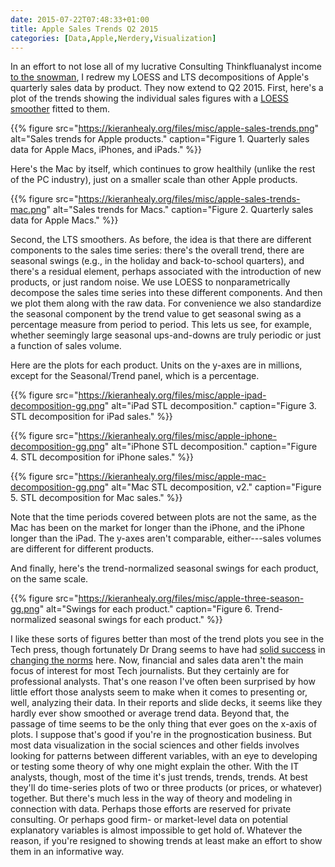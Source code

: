 ```yaml
---
date: 2015-07-22T07:48:33+01:00
title: Apple Sales Trends Q2 2015
categories: [Data,Apple,Nerdery,Visualization]
---
```


In an effort to not lose all of my lucrative Consulting Thinkfluanalyst income [to the snowman](http://leancrew.com/all-this/2015/07/plotting-apple/), I redrew my LOESS and LTS decompositions of Apple's quarterly sales data by product. They now extend to Q2 2015. First, here's a plot of the trends showing the individual sales figures with a [LOESS smoother](http://en.wikipedia.org/wiki/Local_regression) fitted to them.

{{% figure src="https://kieranhealy.org/files/misc/apple-sales-trends.png" alt="Sales trends for Apple products." caption="Figure 1. Quarterly sales data for Apple Macs, iPhones, and iPads." %}}

Here's the Mac by itself, which continues to grow healthily (unlike the rest of the PC industry), just on a smaller scale than other Apple products.

{{% figure src="https://kieranhealy.org/files/misc/apple-sales-trends-mac.png" alt="Sales trends for Macs." caption="Figure 2. Quarterly sales data for Apple Macs." %}}

Second, the LTS smoothers. As before, the idea is that there are different components to the sales time series: there's the overall trend, there are seasonal swings (e.g., in the holiday and back-to-school quarters), and there's a residual element, perhaps associated with the introduction of new products, or just random noise. We use LOESS to nonparametrically decompose the sales time series into these different components. And then we plot them along with the raw data. For convenience we also standardize the seasonal component by the trend value to get seasonal swing as a percentage measure from period to period. This lets us see, for example, whether seemingly large seasonal ups-and-downs are truly periodic or just a function of sales volume. 

Here are the plots for each product. Units on the y-axes are in millions, except for the Seasonal/Trend panel, which is a percentage.

{{% figure src="https://kieranhealy.org/files/misc/apple-ipad-decomposition-gg.png" alt="iPad STL decomposition." caption="Figure 3. STL decomposition for iPad sales." %}}

{{% figure src="https://kieranhealy.org/files/misc/apple-iphone-decomposition-gg.png" alt="iPhone STL decomposition." caption="Figure 4. STL decomposition for iPhone sales." %}}

{{% figure src="https://kieranhealy.org/files/misc/apple-mac-decomposition-gg.png" alt="Mac STL decomposition, v2." caption="Figure 5. STL decomposition for Mac sales." %}}

Note that the time periods covered between plots are not the same, as the Mac has been on the market for longer than the iPhone, and the iPhone longer than the iPad. The y-axes aren't comparable, either---sales volumes are different for different products.

And finally, here's the trend-normalized seasonal swings for each product, on the same scale.

{{% figure src="https://kieranhealy.org/files/misc/apple-three-season-gg.png" alt="Swings for each product." caption="Figure 6. Trend-normalized seasonal swings for each product." %}}

I like these sorts of figures better than most of the trend plots you see in the Tech press, though fortunately Dr Drang seems to have had [solid success](http://leancrew.com/all-this/2015/07/plotting-apple/) in [changing the norms](http://sixcolors.com/post/2015/07/appleq3results/) here. Now, financial and sales data aren't the main focus of interest for most Tech journalists. But they certainly are for professional analysts. That's one reason I've often been surprised by how little effort those analysts seem to make when it comes to presenting or, well, analyzing their data. In their reports and slide decks, it seems like they hardly ever show smoothed or average trend data. Beyond that, the passage of time seems to be the only thing that ever goes on the x-axis of plots. I suppose that's good if you're in the prognostication business. But most data visualization in the social sciences and other fields involves looking for patterns between different variables, with an eye to developing or testing some theory of why one might explain the other. With the IT analysts, though, most of the time it's just trends, trends, trends. At best they'll do time-series plots of two or three products (or prices, or whatever) together. But there's much less in the way of theory and modeling in connection with data. Perhaps those efforts are reserved for private consulting. Or perhaps good firm- or market-level data on potential explanatory variables is almost impossible to get hold of. Whatever the reason, if you're resigned to showing trends at least make an effort to show them in an informative way.

